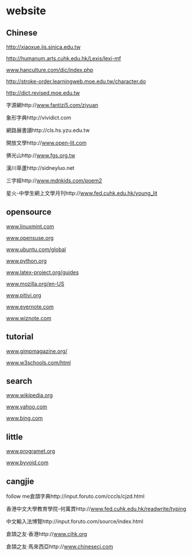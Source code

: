 website
=========

Chinese
---
http://xiaoxue.iis.sinica.edu.tw

http://humanum.arts.cuhk.edu.hk/Lexis/lexi-mf

www.hanculture.com/dic/index.php

http://stroke-order.learningweb.moe.edu.tw/character.do

http://dict.revised.moe.edu.tw

字源網http://www.fantizi5.com/ziyuan

象形字典http://vividict.com

網路展書讀http://cls.hs.yzu.edu.tw

開放文學http://www.open-lit.com

佛光山http://www.fgs.org.tw

漢川草蘆http://sidneyluo.net

三字經http://www.mdnkids.com/poem2

星火-中學生網上文學月刊http://www.fed.cuhk.edu.hk/young_lit

opensource
---
www.linuxmint.com

www.opensuse.org

www.ubuntu.com/global

www.python.org

www.latex-project.org/guides

www.mozilla.org/en-US

www.pitivi.org

www.evernote.com

www.wiznote.com

tutorial
---
www.gimpmagazine.org/

www.w3schools.com/html

search
---
www.wikipedia.org

www.yahoo.com

www.bing.com

little
---
www.programet.org

www.byvoid.com


cangjie
---
follow me倉頡字典http://input.foruto.com/cccls/cjzd.html

香港中文大學教育學院-何萬貫http://www.fed.cuhk.edu.hk/readwrite/typing

中文輸入法博覽http://input.foruto.com/source/index.html

倉頡之友‧香港http://www.cjhk.org

倉頡之友‧馬來西亞http://www.chinesecj.com

